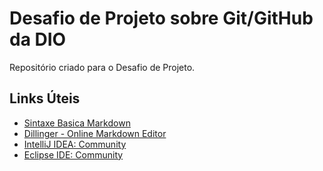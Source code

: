 # Desafio de Projeto sobre Git/GitHub da DIO
Repositório criado para o Desafio de Projeto.

## Links Úteis
 - [Sintaxe Basica Markdown](https://www.markdownguide.org/basic-syntax/)
 - [Dillinger - Online Markdown Editor](https://dillinger.io/)
 - [IntelliJ IDEA: Community](https://www.jetbrains.com/idea/download/#section=windows)
 - [Eclipse IDE: Community](https://www.eclipse.org/downloads/)

